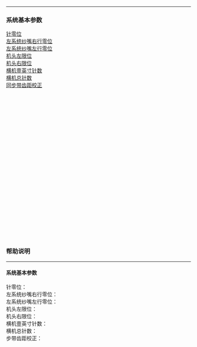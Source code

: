 *****
### 系统基本参数
  [针零位](#针零位)<br>
  [左系统纱嘴右行零位](#左系统纱嘴右行零位)<br>
  [左系统纱嘴左行零位](#左系统纱嘴左行零位)<br>
  [机头左限位](#机头左限位)<br>
  [机头右限位](#机头右限位)<br>
  [横机壹英寸针数](#横机壹英寸针数)<br>
  [横机总针数](#横机总针数)<br>
  [同步带齿距校正](#同步带齿距校正)<br>
<br><br><br><br><br><br><br><br><br><br><br><br><br><br><br><br><br><br><br><br><br><br><br><br>
### 帮助说明
-----------
#### 系统基本参数
针零位：<br>
左系统纱嘴右行零位：<br>
左系统纱嘴左行零位：<br>
机头左限位：<br>
机头右限位：<br>
横机壹英寸针数：<br>
横机总针数：<br>
步带齿距校正： <br>
